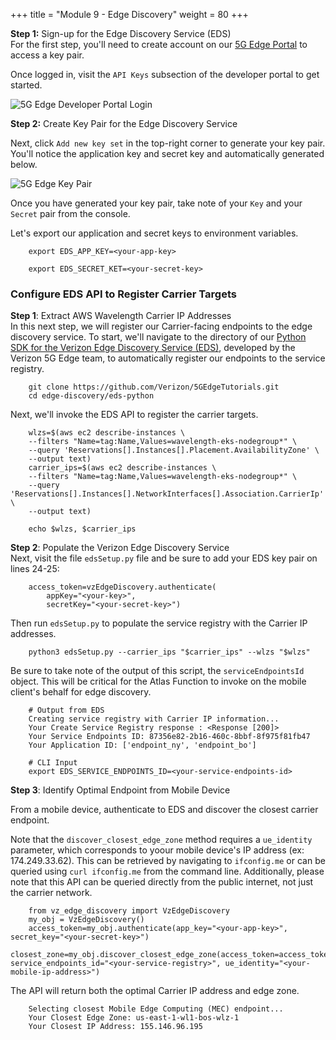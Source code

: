 +++
title = "Module 9 - Edge Discovery"
weight = 80
+++

**Step 1:** Sign-up for the Edge Discovery Service (EDS)<br>
For the first step, you'll need to create account on our [5G Edge Portal](https://5gedge.verizon.com/) to access a key pair.

Once logged in, visit the `API Keys` subsection of the developer portal to get started.

![5G Edge Developer Portal Login](./module_9/console_login.png)

**Step 2:** Create Key Pair for the Edge Discovery Service<br>

Next, click `Add new key set` in the top-right corner to generate your key pair. You'll notice the application key and secret key and automatically generated below.

![5G Edge Key Pair](./module_9/api_key.png)

Once you have generated your key pair, take note of your `Key` and your `Secret` pair from the console.

Let's export our application and secret keys to environment variables.
```
    export EDS_APP_KEY=<your-app-key>
    
    export EDS_SECRET_KET=<your-secret-key>
```


### Configure EDS API to Register Carrier Targets

**Step 1**: Extract AWS Wavelength Carrier IP Addresses<br>
In this next step, we will register our Carrier-facing endpoints to the edge discovery service. To start, we'll navigate to the directory of our [Python SDK for the Verizon Edge Discovery Service (EDS)](https://github.com/Verizon/5GEdgeTutorials/tree/main/edge-discovery/eds-python), developed by the Verizon 5G Edge team, to automatically register our endpoints to the service registry.

```
    git clone https://github.com/Verizon/5GEdgeTutorials.git
    cd edge-discovery/eds-python
```

Next, we'll invoke the EDS API to register the carrier targets.
```
    wlzs=$(aws ec2 describe-instances \
    --filters "Name=tag:Name,Values=wavelength-eks-nodegroup*" \
    --query 'Reservations[].Instances[].Placement.AvailabilityZone' \
    --output text)
    carrier_ips=$(aws ec2 describe-instances \
    --filters "Name=tag:Name,Values=wavelength-eks-nodegroup*" \
    --query 'Reservations[].Instances[].NetworkInterfaces[].Association.CarrierIp' \
    --output text)
    
    echo $wlzs, $carrier_ips
```
**Step 2**: Populate the Verizon Edge Discovery Service<br>
Next, visit the file `edsSetup.py` file and be sure to add your EDS key pair on lines 24-25:
```
    access_token=vzEdgeDiscovery.authenticate(
        appKey="<your-key>",
        secretKey="<your-secret-key>")
```

Then run `edsSetup.py` to populate the service registry with the Carrier IP addresses.
```
    python3 edsSetup.py --carrier_ips "$carrier_ips" --wlzs "$wlzs"
```

Be sure to take note of the output of this script, the `serviceEndpointsId` object. This will be critical for the Atlas Function to invoke on the mobile client's behalf for edge discovery.

```
    # Output from EDS
    Creating service registry with Carrier IP information...
    Your Create Service Registry response : <Response [200]>
    Your Service Endpoints ID: 87356e82-2b16-460c-8bbf-8f975f81fb47
    Your Application ID: ['endpoint_ny', 'endpoint_bo']
    
    # CLI Input
    export EDS_SERVICE_ENDPOINTS_ID=<your-service-endpoints-id>
```

**Step 3**: Identify Optimal Endpoint from Mobile Device

From a mobile device, authenticate to EDS and discover the closest carrier endpoint.

Note that the `discover_closest_edge_zone` method requires a `ue_identity` parameter, which corresponds to yoour mobile device's IP address (ex: 174.249.33.62). This can be retrieved by navigating to `ifconfig.me` or can be queried using `curl ifconfig.me` from the command line.
Additionally, please note that this API can be queried directly from the public internet, not just the carrier network.

```
    from vz_edge_discovery import VzEdgeDiscovery
    my_obj = VzEdgeDiscovery()
    access_token=my_obj.authenticate(app_key="<your-app-key>", secret_key="<your-secret-key>")
    closest_zone=my_obj.discover_closest_edge_zone(access_token=access_token, service_endpoints_id="<your-service-registry>", ue_identity="<your-mobile-ip-address>")
```

The API will return both the optimal Carrier IP address and edge zone.

```
    Selecting closest Mobile Edge Computing (MEC) endpoint...
    Your Closest Edge Zone: us-east-1-wl1-bos-wlz-1
    Your Closest IP Address: 155.146.96.195
```
